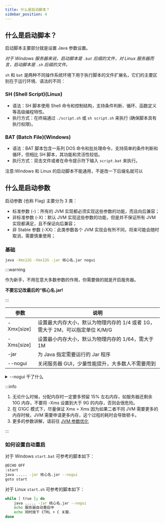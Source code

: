 ```yaml
---
title: 什么是启动脚本？
sidebar_position: 4
---
```


## 什么是启动脚本？

启动脚本主要部分就是设置 Java 参数设置。

*对于 Windows 服务器来说，启动脚本是 `.bat` 后缀的文件，对 Linux 服务器而言，启动脚本是 `.sh` 后缀的文件。*

`sh` 和 `bat` 是两种不同操作系统环境下用于执行脚本的文件扩展名，它们的主要区别在于运行环境、语法的不同：

### SH (Shell Script)(Linux)

* 语法：SH 脚本使用 Shell 命令和控制结构，支持条件判断、循环、函数定义等高级编程特性。
* 执行方式：在终端通过 `./script.sh` 或 `sh script.sh` 来执行 (确保脚本具有执行权限)。

### BAT (Batch File)(Windows)

* 语法：BAT 脚本包含一系列 DOS 命令和批处理命令，支持简单的条件判断和循环，但相比 SH 脚本，其功能和灵活性较低。
* 执行方式：双击文件或者在命令提示符下输入 `script.bat` 来执行。

注意:Windows 和 Linux 的启动脚本不能通用，不是改一下后缀名就可以

## 什么是启动参数

启动参数 (也称 Flag) 主要分为 3 类：

* 标准参数 (-)：所有的 JVM 实现都必须实现这些参数的功能，而且向后兼容；
* 非标准参数 (-X)：默认 JVM 实现这些参数的功能，但是并不保证所有 JVM 实现都满足，且不保证向后兼容；
* 非 Stable 参数 (-XX)：此类参数各个 JVM 实现会有所不同，将来可能会随时取消，需要慎重使用；

### 基础

```bash
java -Xms12G -Xmx12G -jar 核心名.jar nogui
```

:::warning

作为新手，不用在意大多数参数的作用，你需要做的就是开启服务器。

**不要忘记改最后的“核心名.jar!**

:::

| 参数 | 说明 |
| ----------- | ----------- |
| -Xmx[size] | 设置最大内存大小，默认为物理内存的 1/4 或者 1G，需大于 2M，可以指定单位 K/M/G |
| -Xms[size] | 设置最小内存大小，默认为物理内存的 1/64，需大于 1M |
| -jar | 为 Java 指定需要运行的 Jar 程序 |
| --nogui | 关闭服务器 GUI，少量性能提升，大多数人不需要用到 |

<details>
  <summary>--nogui 干了什么</summary>

不显示类似下面的 GUI

![](_images/nogui.jpg)

真的，这个 GUI 一点用没有，别开它了

</details>

:::info

1. 无论什么时候，分配内存时一定要多预留 15% 左右内存，如服务器还剩余 10G 内存，不要将 -Xms 设置到大于 9G 的内存，否则会很危险。
2. 在 G1GC 模式下，尽量保证 Xmx = Xms 因为如果二者不同 JVM 需要更多的内存时候，JVM 需要申请更多内存，这个过程的耗时会导致顿卡。
3. 更多的参数讲解，请前往 [JVM 参数优化](/Java/process/maintenance/optimize/jvm)

:::

### 如何设置自动重启

对于 Windows `start.bat` 可参考的脚本如下：

```bash
@ECHO OFF
:start
java ..... -jar 核心名.jar --nogui
goto start
```

对于 Linux `start.sh` 可参考的脚本如下：

```bash
while [ true ]; do
    java ..... -jar 核心名.jar --nogui
    echo 服务器自动重启中
    echo 同时按下 CTRL + C 关服.
done
```
